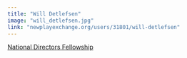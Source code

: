 ```yaml
---
title: "Will Detlefsen"
image: "will_detlefsen.jpg"
link: "newplayexchange.org/users/31801/will-detlefsen"
---
```


[National Directors Fellowship](/programs/national-directors-fellowship)
